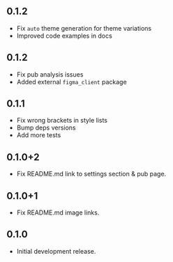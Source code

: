 ## 0.1.2

* Fix `auto` theme generation for theme variations
* Improved code examples in docs

## 0.1.2

* Fix pub analysis issues
* Added external `figma_client` package

## 0.1.1

* Fix wrong brackets in style lists
* Bump deps versions
* Add more tests

## 0.1.0+2

* Fix README.md link to settings section & pub page.

## 0.1.0+1

* Fix README.md image links.

## 0.1.0

* Initial development release.
